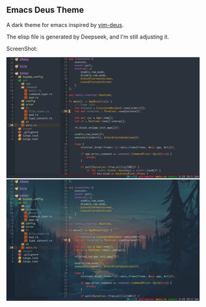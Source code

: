 ## Emacs Deus Theme

A dark theme for emacs inspired by [vim-deus](https://github.com/ajmwagar/vim-deus).

The elisp file is generated by Deepseek, and I'm still adjusting it.

ScreenShot:

![Non-Transparent](./non_transparent.png)
![Transparent](./transparent.png)
